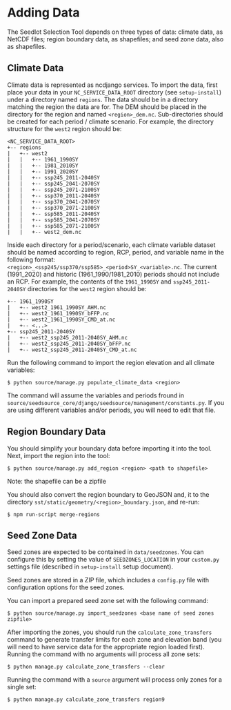 # Adding Data

The Seedlot Selection Tool depends on three types of data: climate data,
as NetCDF files; region boundary data, as shapefiles; and seed zone
data, also as shapefiles.

## Climate Data

Climate data is represented as ncdjango services. To import the data,
first place your data in your `NC_SERVICE_DATA_ROOT` directory (see
`setup-install`) under a directory named `regions`. The data should be
in a directory matching the region the data are for. The DEM should be
placed in the directory for the region and named `<region>_dem.nc`.
Sub-directories should be created for each period / climate scenario. For
example, the directory structure for the `west2` region should be:

``` text
<NC_SERVICE_DATA_ROOT>
+-- regions
|   +-- west2
|   |   +-- 1961_1990SY
|   |   +-- 1981_2010SY
|   |   +-- 1991_2020SY
|   |   +-- ssp245_2011-2040SY
|   |   +-- ssp245_2041-2070SY
|   |   +-- ssp245_2071-2100SY
|   |   +-- ssp370_2011-2040SY
|   |   +-- ssp370_2041-2070SY
|   |   +-- ssp370_2071-2100SY
|   |   +-- ssp585_2011-2040SY
|   |   +-- ssp585_2041-2070SY
|   |   +-- ssp585_2071-2100SY
|   |   +-- west2_dem.nc
```

Inside each directory for a period/scenario, each climate variable dataset
should be named according to region, RCP, period, and variable name in the
following format: `<region>_<ssp245/ssp370/ssp585>_<period>SY_<variable>.nc`. The
current (1991_2020) and historic (1961_1990/1981_2010) periods should not include an
RCP. For example, the contents of the `1961_1990SY` and `ssp245_2011-2040SY`
directories for the `west2` region should be:

``` text
+-- 1961_1990SY
|   +-- west2_1961_1990SY_AHM.nc
|   +-- west2_1961_1990SY_bFFP.nc
|   +-- west2_1961_1990SY_CMD_at.nc
|   +-- <...>
+-- ssp245_2011-2040SY
|   +-- west2_ssp245_2011-2040SY_AHM.nc
|   +-- west2_ssp245_2011-2040SY_bFFP.nc
|   +-- west2_ssp245_2011-2040SY_CMD_at.nc
```

Run the following command to import the region elevation and all climate
variables:

``` text
$ python source/manage.py populate_climate_data <region>
```

The command will assume the variables and periods fround in
`source/seedsource_core/django/seedsource/management/constants.py`.
If you are using different variables and/or periods, you will need to edit that file.

## Region Boundary Data

You should simplify your boundary data before importing it into the
tool. Next, import the region into the tool:

``` text
$ python source/manage.py add_region <region> <path to shapefile>
```
Note: the shapefile can be a zipfile

You should also convert the region boundary to GeoJSON and, it to the
directory `sst/static/geometry/<region>_boundary.json`, and re-run:

``` text
$ npm run-script merge-regions
```

## Seed Zone Data

Seed zones are expected to be contained in `data/seedzones`. You can
configure this by setting the value of `SEEDZONES_LOCATION` in your
`custom.py` settings file (described in `setup-install` setup document).

Seed zones are stored in a ZIP file, which includes a `config.py` file
with configuration options for the seed zones.

You can import a prepared seed zone set with the following command:

``` text
$ python source/manage.py import_seedzones <base name of seed zones zipfile>
```

After importing the zones, you should run the `calculate_zone_transfers`
command to generate transfer limits for each zone and elevation band
(you will need to have service data for the appropriate region loaded
first). Running the command with no arguments will process all zone
sets:

``` text
$ python manage.py calculate_zone_transfers --clear
```

Running the command with a `source` argument will process only zones for
a single set:

``` text
$ python manage.py calculate_zone_transfers region9
```
